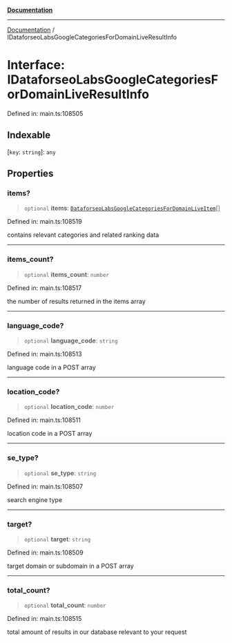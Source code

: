 [**Documentation**](../README.md)

***

[Documentation](../README.md) / IDataforseoLabsGoogleCategoriesForDomainLiveResultInfo

# Interface: IDataforseoLabsGoogleCategoriesForDomainLiveResultInfo

Defined in: main.ts:108505

## Indexable

\[`key`: `string`\]: `any`

## Properties

### items?

> `optional` **items**: [`DataforseoLabsGoogleCategoriesForDomainLiveItem`](../classes/DataforseoLabsGoogleCategoriesForDomainLiveItem.md)[]

Defined in: main.ts:108519

contains relevant categories and related ranking data

***

### items\_count?

> `optional` **items\_count**: `number`

Defined in: main.ts:108517

the number of results returned in the items array

***

### language\_code?

> `optional` **language\_code**: `string`

Defined in: main.ts:108513

language code in a POST array

***

### location\_code?

> `optional` **location\_code**: `number`

Defined in: main.ts:108511

location code in a POST array

***

### se\_type?

> `optional` **se\_type**: `string`

Defined in: main.ts:108507

search engine type

***

### target?

> `optional` **target**: `string`

Defined in: main.ts:108509

target domain or subdomain in a POST array

***

### total\_count?

> `optional` **total\_count**: `number`

Defined in: main.ts:108515

total amount of results in our database relevant to your request
